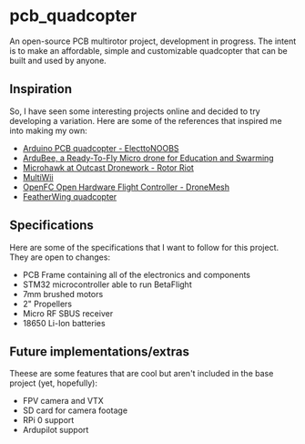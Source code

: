 # pcb_quadcopter
An open-source PCB multirotor project, development in progress.
The intent is to make an affordable, simple and customizable quadcopter that can be built and used by anyone. 

## Inspiration

So, I have seen some interesting projects online and decided to try developing a variation. Here are some of the references that inspired me into making my own:

* [Arduino PCB quadcopter - ElecttoNOOBS](https://www.youtube.com/watch?v=J0x4ChjUS00)
* [ArduBee, a Ready-To-Fly Micro drone for Education and Swarming](https://discuss.ardupilot.org/t/ardubee-a-ready-to-fly-micro-drone-for-education-and-swarming/54362)
* [Microhawk at Outcast Dronework - Rotor Riot](https://www.youtube.com/watch?v=aRctXEhmRdY)
* [MultiWii](http://www.multiwii.com/)
* [OpenFC Open Hardware Flight Controller - DroneMesh](https://www.youtube.com/playlist?list=PLoPtpxJIxgnYnPrOeGHs3rdhhPgNGIYN5)
* [FeatherWing quadcopter](https://hackaday.io/project/168441-quadcopter-featherwing-for-huzzah32)

## Specifications

Here are some of the specifications that I want to follow for this project. They are open to changes:

* PCB Frame containing all of the electronics and components
* STM32 microcontroller able to run BetaFlight
* 7mm brushed motors
* 2" Propellers
* Micro RF SBUS receiver
* 18650 Li-Ion batteries

## Future implementations/extras

Theese are some features that are cool but aren't included in the base project (yet, hopefully):

* FPV camera and VTX
* SD card for camera footage
* RPi 0 support
* Ardupilot support
